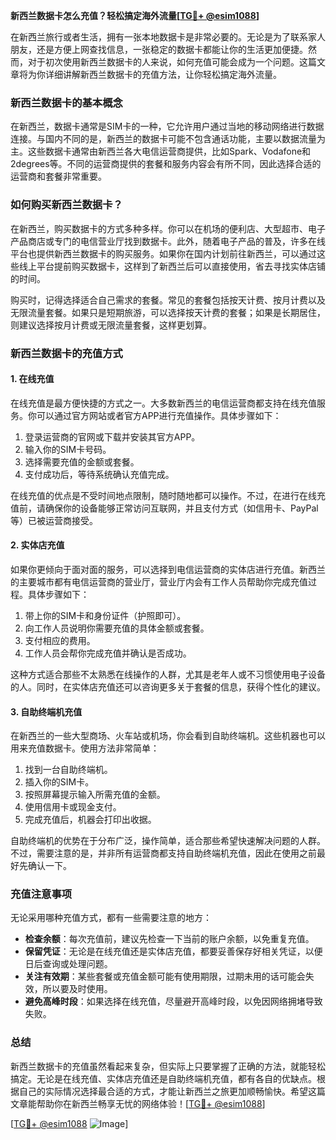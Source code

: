 **新西兰数据卡怎么充值？轻松搞定海外流量[[TG💪+ @esim1088](https://t.me/s/esim1088)]**

在新西兰旅行或者生活，拥有一张本地数据卡是非常必要的。无论是为了联系家人朋友，还是方便上网查找信息，一张稳定的数据卡都能让你的生活更加便捷。然而，对于初次使用新西兰数据卡的人来说，如何充值可能会成为一个问题。这篇文章将为你详细讲解新西兰数据卡的充值方法，让你轻松搞定海外流量。

### 新西兰数据卡的基本概念

在新西兰，数据卡通常是SIM卡的一种，它允许用户通过当地的移动网络进行数据连接。与国内不同的是，新西兰的数据卡可能不包含通话功能，主要以数据流量为主。这些数据卡通常由新西兰各大电信运营商提供，比如Spark、Vodafone和2degrees等。不同的运营商提供的套餐和服务内容会有所不同，因此选择合适的运营商和套餐非常重要。

### 如何购买新西兰数据卡？

在新西兰，购买数据卡的方式多种多样。你可以在机场的便利店、大型超市、电子产品商店或专门的电信营业厅找到数据卡。此外，随着电子产品的普及，许多在线平台也提供新西兰数据卡的购买服务。如果你在国内计划前往新西兰，可以通过这些线上平台提前购买数据卡，这样到了新西兰后可以直接使用，省去寻找实体店铺的时间。

购买时，记得选择适合自己需求的套餐。常见的套餐包括按天计费、按月计费以及无限流量套餐。如果只是短期旅游，可以选择按天计费的套餐；如果是长期居住，则建议选择按月计费或无限流量套餐，这样更划算。

### 新西兰数据卡的充值方式

#### 1. 在线充值

在线充值是最方便快捷的方式之一。大多数新西兰的电信运营商都支持在线充值服务。你可以通过官方网站或者官方APP进行充值操作。具体步骤如下：

1. 登录运营商的官网或下载并安装其官方APP。
2. 输入你的SIM卡号码。
3. 选择需要充值的金额或套餐。
4. 支付成功后，等待系统确认充值完成。

在线充值的优点是不受时间地点限制，随时随地都可以操作。不过，在进行在线充值前，请确保你的设备能够正常访问互联网，并且支付方式（如信用卡、PayPal等）已被运营商接受。

#### 2. 实体店充值

如果你更倾向于面对面的服务，可以选择到电信运营商的实体店进行充值。新西兰的主要城市都有电信运营商的营业厅，营业厅内会有工作人员帮助你完成充值过程。具体步骤如下：

1. 带上你的SIM卡和身份证件（护照即可）。
2. 向工作人员说明你需要充值的具体金额或套餐。
3. 支付相应的费用。
4. 工作人员会帮你完成充值并确认是否成功。

这种方式适合那些不太熟悉在线操作的人群，尤其是老年人或不习惯使用电子设备的人。同时，在实体店充值还可以咨询更多关于套餐的信息，获得个性化的建议。

#### 3. 自助终端机充值

在新西兰的一些大型商场、火车站或机场，你会看到自助终端机。这些机器也可以用来充值数据卡。使用方法非常简单：

1. 找到一台自助终端机。
2. 插入你的SIM卡。
3. 按照屏幕提示输入所需充值的金额。
4. 使用信用卡或现金支付。
5. 完成充值后，机器会打印出收据。

自助终端机的优势在于分布广泛，操作简单，适合那些希望快速解决问题的人群。不过，需要注意的是，并非所有运营商都支持自助终端机充值，因此在使用之前最好先确认一下。

### 充值注意事项

无论采用哪种充值方式，都有一些需要注意的地方：

- **检查余额**：每次充值前，建议先检查一下当前的账户余额，以免重复充值。
- **保留凭证**：无论是在线充值还是实体店充值，都要妥善保存好相关凭证，以便日后查询或处理问题。
- **关注有效期**：某些套餐或充值金额可能有使用期限，过期未用的话可能会失效，所以要及时使用。
- **避免高峰时段**：如果选择在线充值，尽量避开高峰时段，以免因网络拥堵导致失败。

### 总结

新西兰数据卡的充值虽然看起来复杂，但实际上只要掌握了正确的方法，就能轻松搞定。无论是在线充值、实体店充值还是自助终端机充值，都有各自的优缺点。根据自己的实际情况选择最合适的方式，才能让新西兰之旅更加顺畅愉快。希望这篇文章能帮助你在新西兰畅享无忧的网络体验！[[TG💪+ @esim1088](https://t.me/s/esim1088)]

[[TG💪+ @esim1088](https://t.me/s/esim1088) ![Image](https://i.postimg.cc/4NQfJmqS/Snipaste-2025-05-13-00-14-12.png)]